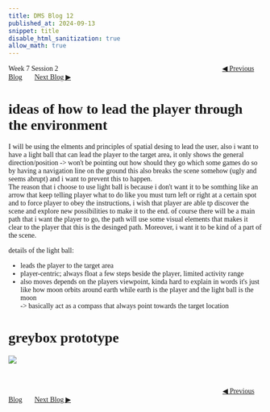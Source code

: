 ```yaml
---
title: DMS Blog 12
published_at: 2024-09-13
snippet: title
disable_html_sanitization: true
allow_math: true
---
```

<font face="Times New Roman">
Week 7 Session 2
<a href="https://d20502-d-dms1-blog-38.deno.dev/eleventh-blog-post" class="button" style="margin-left:23em">◀︎ Previous Blog</a>&nbsp;&nbsp;&nbsp;&nbsp;&nbsp;&nbsp;
<a href="https://d20502-d-dms1-blog-38.deno.dev/thirteen-blog-post" class="button">Next Blog ▶︎</a>


# ideas of how to lead the player through the environment
I will be using the elments and principles of spatial desing to lead the user, also i want to have a light ball that can lead the player to the target area, it only shows the general direction/position -> won't be pointing out how should they go which some games do so by having a navigation line on the ground this also breaks the scene somehow (ugly and seems abrupt) and i want to prevent this to happen. <br>
The reason that i choose to use light ball is because i don't want it to be somthing like an arrow that keep telling player what to do like you must turn left or right at a certain spot and to force player to obey the instructions, i wish that player are able tp discover the scene and explore new possibilities to make it to the end. of course there will be a main path that i want the player to go, the path will use some visual elements that makes it clear to the player that this is the desinged path. Moreover, i want it to be kind of a part of the scene.

details of the light ball:
- leads the player to the target area
- player-centric; always float a few steps beside the player, limited activity range
- also moves depends on the players viewpoint, kinda hard to explain in words it's just like how moon orbits around earth while earth is the player and the light ball is the moon<br>
-> basically act as a compass that always point towards the target location

# greybox prototype
![](12/u1.png)


<br></br>
<a href="https://d20502-d-dms1-blog-38.deno.dev/eleventh-blog-post" class="button" style="margin-left:30.35em">◀︎ Previous Blog</a>&nbsp;&nbsp;&nbsp;&nbsp;&nbsp;&nbsp;
<a href="https://d20502-d-dms1-blog-38.deno.dev/thirteen-blog-post" class="button">Next Blog ▶︎</a>
</font>